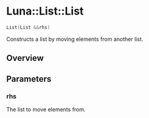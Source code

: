 # Luna::List::List

```c++
List(List &&rhs)
```

Constructs a list by moving elements from another list. 

## Overview


## Parameters
### rhs
The list to move elements from. 

